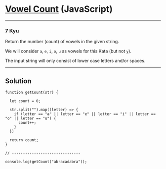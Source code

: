 # [Vowel Count](https://www.codewars.com/kata/54ff3102c1bad923760001f3/javascript) (JavaScript)

---

### 7 Kyu

Return the number (count) of vowels in the given string.

We will consider `a`, `e`, `i`, `o`, `u` as vowels for this Kata (but not `y`).

The input string will only consist of lower case letters and/or spaces.

---

## Solution

```
function getCount(str) {
  
  let count = 0;
  
  str.split("").map((letter) => {
    if (letter == "a" || letter == "e" || letter == "i" || letter == "o" || letter == "u") {
      count++;
    }
  })
  
  return count;
}

// -------------------------------

console.log(getCount("abracadabra"));
```